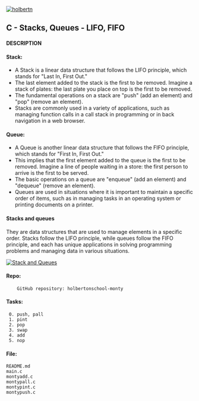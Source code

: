 [![holbertn](https://encrypted-tbn0.gstatic.com/images?q=tbn:ANd9GcRfrE2KD2zU1gn2dfKYcYk9IOn0rigmKLK9nA&usqp=CAU "holbertn")](https://encrypted-tbn0.gstatic.com/images?q=tbn:ANd9GcRfrE2KD2zU1gn2dfKYcYk9IOn0rigmKLK9nA&usqp=CAUhttp:// "holbertn")


## C - Stacks, Queues - LIFO, FIFO

#### DESCRIPTION 

#### Stack:

- A Stack is a linear data structure that follows the LIFO principle, which stands for "Last In, First Out."
- The last element added to the stack is the first to be removed. Imagine a stack of plates: the last plate you place on top is the first to be removed.
- The fundamental operations on a stack are "push" (add an element) and "pop" (remove an element).
- Stacks are commonly used in a variety of applications, such as managing function calls in a call stack in programming or in back navigation in a web browser.

#### Queue:

- A Queue is another linear data structure that follows the FIFO principle, which stands for "First In, First Out."
- This implies that the first element added to the queue is the first to be removed. Imagine a line of people waiting in a store: the first person to arrive is the first to be served.
- The basic operations on a queue are "enqueue" (add an element) and "dequeue" (remove an element).
- Queues are used in situations where it is important to maintain a specific order of items, such as in managing tasks in an operating system or printing documents on a printer.

#### Stacks and queues

They are data structures that are used to manage elements in a specific order. Stacks follow the LIFO principle, while queues follow the FIFO principle, and each has unique applications in solving programming problems and managing data in various situations.

[![Stack and Queues](https://upload.wikimedia.org/wikipedia/commons/c/c9/QUEUE_VS_STACK.png "Stack and Queues")](http://https://upload.wikimedia.org/wikipedia/commons/c/c9/QUEUE_VS_STACK.png "Stack and Queues")



#### Repo:
````
    GitHub repository: holbertonschool-monty
````

#### Tasks:

````
 0. push, pall 
 1. pint
 2. pop 
 3. swap 
 4. add 
 5. nop
````
#### File:
````
README.md
main.c
montyadd.c
montypall.c
montypint.c
montypush.c
````
